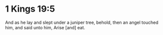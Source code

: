 # 1 Kings 19:5

And as he lay and slept under a juniper tree, behold, then an angel touched him, and said unto him, Arise [and] eat.